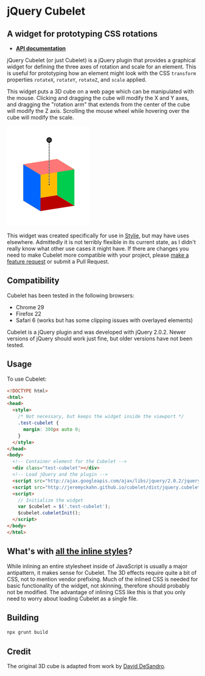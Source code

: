 # jQuery Cubelet

## A widget for prototyping CSS rotations

  * [__API documentation__](http://jeremyckahn.github.io/cubelet/dist/doc/src/init.js.html#cubeletInit)

jQuery Cubelet (or just Cubelet) is a jQuery plugin that provides a graphical widget for defining the three axes of rotation and scale for an element.  This is useful for prototyping how an element might look with the CSS `transform` properties `rotateX`, `rotateY`, `rotateZ`, and `scale` applied.

This widget puts a 3D cube on a web page which can be manipulated with the mouse.  Clicking and dragging the cube will modify the X and Y axes, and dragging the "rotation arm" that extends from the center of the cube will modify the Z axis.  Scrolling the mouse wheel while hovering over the cube will modify the scale.

![A preview of jQuery Cubelet](img/cubelet_preview.png)

This widget was created specifically for use in [Stylie](http://jeremyckahn.github.io/stylie/), but may have uses elsewhere.  Admittedly it is not terribly flexible in its current state, as I didn't really know what other use cases it might have.  If there are changes you need to make Cubelet more compatible with your project, please [make a feature request](https://github.com/jeremyckahn/cubelet/issues) or submit a Pull Request.

## Compatibility

Cubelet has been tested in the following browsers:

  * Chrome 29
  * Firefox 22
  * Safari 6 (works but has some clipping issues with overlayed elements)

Cubelet is a jQuery plugin and was developed with jQuery 2.0.2.  Newer versions of jQuery should work just fine, but older versions have not been tested.

## Usage

To use Cubelet:

````html
<!DOCTYPE html>
<html>
<head>
  <style>
    /* Not necessary, but keeps the widget inside the viewport */
    .test-cubelet {
      margin: 300px auto 0;
    }
  </style>
</head>
<body>
  <!-- Container element for the Cubelet -->
  <div class="test-cubelet"></div>
  <!-- Load jQuery and the plugin -->
  <script src="http://ajax.googleapis.com/ajax/libs/jquery/2.0.2/jquery.min.js"></script>
  <script src="http://jeremyckahn.github.io/cubelet/dist/jquery.cubelet.min.js"></script>
  <script>
    // Initialize the widget
    var $cubelet = $('.test-cubelet');
    $cubelet.cubeletInit();
  </script>
</body>
</html>
````

## What's with [all the inline styles](src/template.js)?

While inlining an entire stylesheet inside of JavaScript is usually a major antipattern, it makes sense for Cubelet.  The 3D effects require quite a bit of CSS, not to mention vendor prefixing.  Much of the inlined CSS is needed for basic functionality of the widget, not skinning, therefore should probably not be modified.  The advantage of inlining CSS like this is that you only need to worry about loading Cubelet as a single file.

## Building

```sh
npx grunt build
```

## Credit

The original 3D cube is adapted from work by [David DeSandro](http://desandro.github.com/3dtransforms).
